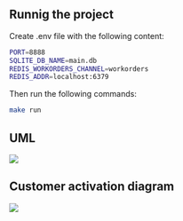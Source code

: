 ## Runnig the project

Create .env file with the following content:

```bash
PORT=8888
SQLITE_DB_NAME=main.db
REDIS_WORKORDERS_CHANNEL=workorders
REDIS_ADDR=localhost:6379
```

Then run the following commands:

```bash
make run
```

## UML

[![](https://mermaid.ink/img/pako:eNqdUj1rwzAQ_StCY5sMWTV0aTq00GYIoYvBXKyzK6oPI50CJfi_9xyb1i5OKdUgiffe6fQed5ZV0CiVrCyktDXQRHCFF7wuiLjPiYLDKM4D2q9bYbQSh8PjdorVJiYqPThUIlE0vpmy_Nh1ErSOmNISlQgilRqIC_udjMMpj17_wppUQkXmxPQxBDulqohcoEugn6Vd4acJvIb4vov6LxFUY1jlEkmG7KL71oL3ONgoj9gYv2xmpmPfyyoOjDJHiT67f_l9OKGnuVfWgxJP-93L3JBD7ubaqw9-Dc96fTfJUYmNoCBuBtE33quG7qNiI1eSyx0YzSN6-VIh6Q25kVR81VhDtlTIwncshUxh_-ErqShmXMnc9v8ah1qqGmxiFLWhEJ_Hse-P7hNkt-s0?type=png)](https://mermaid.live/edit#pako:eNqdUj1rwzAQ_StCY5sMWTV0aTq00GYIoYvBXKyzK6oPI50CJfi_9xyb1i5OKdUgiffe6fQed5ZV0CiVrCyktDXQRHCFF7wuiLjPiYLDKM4D2q9bYbQSh8PjdorVJiYqPThUIlE0vpmy_Nh1ErSOmNISlQgilRqIC_udjMMpj17_wppUQkXmxPQxBDulqohcoEugn6Vd4acJvIb4vov6LxFUY1jlEkmG7KL71oL3ONgoj9gYv2xmpmPfyyoOjDJHiT67f_l9OKGnuVfWgxJP-93L3JBD7ubaqw9-Dc96fTfJUYmNoCBuBtE33quG7qNiI1eSyx0YzSN6-VIh6Q25kVR81VhDtlTIwncshUxh_-ErqShmXMnc9v8ah1qqGmxiFLWhEJ_Hse-P7hNkt-s0)

## Customer activation diagram

[![](https://mermaid.ink/img/pako:eNqVksFqwzAMhl9F6Ny-gGGFsVHYYV1hOxqGiJVNkNiZLQe2kHef0zRLYb3UJ9v_J_mXpQGr4BgNJv7K7Ct-FPqI1FoPZXUUVSrpyCs85KSh5fhfuT8-WT9fH4IyhJ7jH25A0jtVKj3f7alJPIOLvN3tSriBQ-aeIETHHhxD4tiX9OE6vBdPjfxQPAcM4saZLPK2UOvjLyegPgc4umCveU0CnKCLUk6LndX_W8y8VEqNrspkeRKB4KLGm-u86QfZO-txg4VoSVxp4TAJFvWTW7ZoytZxTblRi9aPBaWs4fXbV2i0mN1g7hzp0nE09ZR8g-xEQ3yex-I0HeMvAwe6iQ?type=png)](https://mermaid.live/edit#pako:eNqVksFqwzAMhl9F6Ny-gGGFsVHYYV1hOxqGiJVNkNiZLQe2kHef0zRLYb3UJ9v_J_mXpQGr4BgNJv7K7Ct-FPqI1FoPZXUUVSrpyCs85KSh5fhfuT8-WT9fH4IyhJ7jH25A0jtVKj3f7alJPIOLvN3tSriBQ-aeIETHHhxD4tiX9OE6vBdPjfxQPAcM4saZLPK2UOvjLyegPgc4umCveU0CnKCLUk6LndX_W8y8VEqNrspkeRKB4KLGm-u86QfZO-txg4VoSVxp4TAJFvWTW7ZoytZxTblRi9aPBaWs4fXbV2i0mN1g7hzp0nE09ZR8g-xEQ3yex-I0HeMvAwe6iQ)